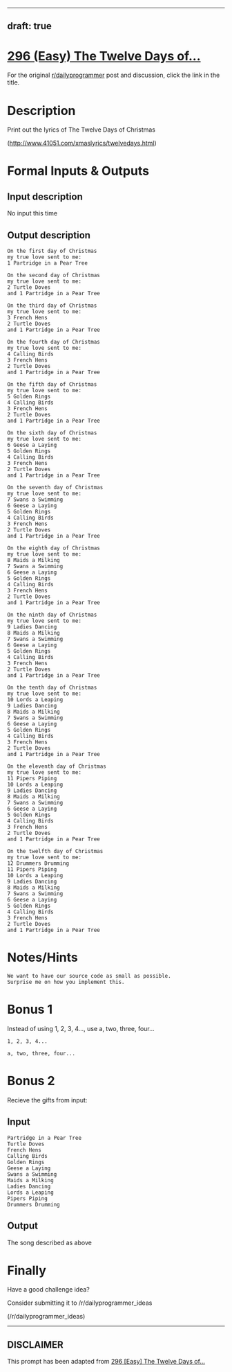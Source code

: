 ---
draft: true
----

# [296 (Easy) The Twelve Days of...](https://www.reddit.com/r/dailyprogrammer/comments/5j6ggm/20161219_challenge_296_easy_the_twelve_days_of/)

For the original [r/dailyprogrammer](https://www.reddit.com/r/dailyprogrammer/) post and discussion, click the link in the title.

# Description
Print out the lyrics of The Twelve Days of Christmas

(http://www.41051.com/xmaslyrics/twelvedays.html)
# Formal Inputs & Outputs
## Input description
No input this time

## Output description

```
On the first day of Christmas
my true love sent to me:
1 Partridge in a Pear Tree

On the second day of Christmas
my true love sent to me:
2 Turtle Doves
and 1 Partridge in a Pear Tree

On the third day of Christmas
my true love sent to me:
3 French Hens
2 Turtle Doves
and 1 Partridge in a Pear Tree

On the fourth day of Christmas
my true love sent to me:
4 Calling Birds
3 French Hens
2 Turtle Doves
and 1 Partridge in a Pear Tree

On the fifth day of Christmas
my true love sent to me:
5 Golden Rings
4 Calling Birds
3 French Hens
2 Turtle Doves
and 1 Partridge in a Pear Tree

On the sixth day of Christmas
my true love sent to me:
6 Geese a Laying
5 Golden Rings
4 Calling Birds
3 French Hens
2 Turtle Doves
and 1 Partridge in a Pear Tree

On the seventh day of Christmas
my true love sent to me:
7 Swans a Swimming
6 Geese a Laying
5 Golden Rings
4 Calling Birds
3 French Hens
2 Turtle Doves
and 1 Partridge in a Pear Tree

On the eighth day of Christmas
my true love sent to me:
8 Maids a Milking
7 Swans a Swimming
6 Geese a Laying
5 Golden Rings
4 Calling Birds
3 French Hens
2 Turtle Doves
and 1 Partridge in a Pear Tree

On the ninth day of Christmas
my true love sent to me:
9 Ladies Dancing
8 Maids a Milking
7 Swans a Swimming
6 Geese a Laying
5 Golden Rings
4 Calling Birds
3 French Hens
2 Turtle Doves
and 1 Partridge in a Pear Tree

On the tenth day of Christmas
my true love sent to me:
10 Lords a Leaping
9 Ladies Dancing
8 Maids a Milking
7 Swans a Swimming
6 Geese a Laying
5 Golden Rings
4 Calling Birds
3 French Hens
2 Turtle Doves
and 1 Partridge in a Pear Tree

On the eleventh day of Christmas
my true love sent to me:
11 Pipers Piping
10 Lords a Leaping
9 Ladies Dancing
8 Maids a Milking
7 Swans a Swimming
6 Geese a Laying
5 Golden Rings
4 Calling Birds
3 French Hens
2 Turtle Doves
and 1 Partridge in a Pear Tree

On the twelfth day of Christmas
my true love sent to me:
12 Drummers Drumming
11 Pipers Piping
10 Lords a Leaping
9 Ladies Dancing
8 Maids a Milking
7 Swans a Swimming
6 Geese a Laying
5 Golden Rings
4 Calling Birds
3 French Hens
2 Turtle Doves
and 1 Partridge in a Pear Tree
```
# Notes/Hints

```
We want to have our source code as small as possible.
Surprise me on how you implement this.
```
# Bonus 1
Instead of using 1, 2, 3, 4..., use a, two, three, four...


```
1, 2, 3, 4...
```

```
a, two, three, four...
```
# Bonus 2
Recieve the gifts from input:

## Input

```
Partridge in a Pear Tree
Turtle Doves
French Hens
Calling Birds
Golden Rings
Geese a Laying
Swans a Swimming
Maids a Milking
Ladies Dancing
Lords a Leaping
Pipers Piping
Drummers Drumming
```
## Output
The song described as above

# Finally
Have a good challenge idea?

Consider submitting it to /r/dailyprogrammer_ideas

(/r/dailyprogrammer_ideas)

----
## **DISCLAIMER**
This prompt has been adapted from [296 [Easy] The Twelve Days of...](https://www.reddit.com/r/dailyprogrammer/comments/5j6ggm/20161219_challenge_296_easy_the_twelve_days_of/
)
